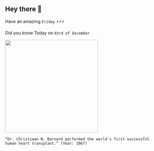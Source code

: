 ## Hey there 👋
Have an amazing `Friday` ⚡⚡⚡

Did you know Today on `03rd of December`
 
 [<img src="https://live.staticflickr.com/687/21185257512_ae05cfbbd8_c.jpg" width="300" />](https://www.ncbi.nlm.nih.gov/pmc/articles/PMC4200566/) 
 ```
“Dr. Christiaan N. Barnard performed the world's first successful human heart transplant.” (Year: 1967)
```
